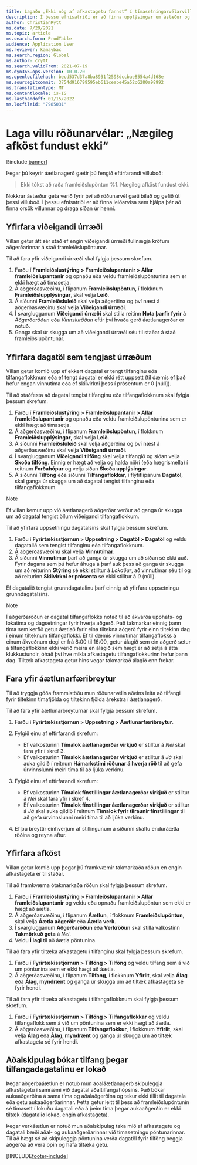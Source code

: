 ```yaml
---
title: Lagaðu „Ekki nóg af afkastagetu fannst“ í tímasetningarvélarvillu og endanlegri getu
description: Í þessu efnisatriði er að finna upplýsingar um ástæður og úrlausnir fyrir „Ekki var hægt að tímasetja framleiðslupöntun %1. Nægileg afköst fundust ekki“ - Villa röðunarvélar.
author: ChristianRytt
ms.date: 7/29/2021
ms.topic: article
ms.search.form: ProdTable
audience: Application User
ms.reviewer: kamaybac
ms.search.region: Global
ms.author: crytt
ms.search.validFrom: 2021-07-19
ms.dyn365.ops.version: 10.0.20
ms.openlocfilehash: becd537d37a8ba8931f2598dccbae8554a4d168e
ms.sourcegitcommit: 3754d916799595eb611ceabe45a52c6280a98992
ms.translationtype: MT
ms.contentlocale: is-IS
ms.lasthandoff: 01/15/2022
ms.locfileid: "7985031"
---
```

# <a name="fix-the-not-enough-capacity-could-be-found-scheduling-engine-error"></a>Laga villu röðunarvélar: „Nægileg afköst fundust ekki“

[!include [banner](../includes/banner.md)]

Þegar þú keyrir áætlanagerð gætir þú fengið eftirfarandi villuboð:

> Ekki tókst að raða framleiðslupöntun %1. Nægileg afköst fundust ekki.

Nokkrar ástæður geta verið fyrir því að röðunarvél gæti bilað og gefið út þessi villuboð. Í þessu efnisatriði er að finna leiðarvísa sem hjálpa þér að finna orsök villunnar og draga síðan úr henni.

## <a name="review-the-applicable-resources"></a>Yfirfara viðeigandi úrræði

Villan getur átt sér stað ef engin viðeigandi úrræði fullnægja kröfum aðgerðarinnar á stað framleiðslupöntunar.

Til að fara yfir viðeigandi úrræði skal fylgja þessum skrefum.

1. Farðu í **Framleiðslustýring \> Framleiðslupantanir \> Allar framleiðslupantanir** og opnaðu eða veldu framleiðslupöntunina sem er ekki hægt að tímasetja.
1. Á aðgerðasvæðinu, í flipanum **Framleiðslupöntun**, í flokknum **Framleiðslupplýsingar**, skal velja **Leið**.
1. Á síðunni **Framleiðsluleið** skal velja aðgerðina og því næst á aðgerðasvæðinu skal velja **Viðeigandi úrræði**.
1. Í svarglugganum **Viðeigandi úrræði** skal stilla reitinn **Nota þarfir fyrir** á *Aðgerðaröðun* eða *Vinnsluröðun* eftir því hvaða gerð áætlanagerðar er notuð.
1. Ganga skal úr skugga um að viðeigandi úrræði séu til staðar á stað framleiðslupöntunar.

## <a name="review-the-calendars-that-are-associated-with-resources"></a>Yfirfara dagatöl sem tengjast úrræðum

Villan getur komið upp ef ekkert dagatal er tengt tilfanginu eða tilfangaflokknum eða ef tengt dagatal er ekki rétt uppsett (til dæmis ef það hefur engan vinnutíma eða ef skilvirkni þess í prósentum er 0 \[núll\]).

Til að staðfesta að dagatal tengist tilfanginu eða tilfangaflokknum skal fylgja þessum skrefum.

1. Farðu í **Framleiðslustýring \> Framleiðslupantanir \> Allar framleiðslupantanir** og opnaðu eða veldu framleiðslupöntunina sem er ekki hægt að tímasetja.
1. Á aðgerðasvæðinu, í flipanum **Framleiðslupöntun**, í flokknum **Framleiðslupplýsingar**, skal velja **Leið**.
1. Á síðunni **Framleiðsluleið** skal velja aðgerðina og því næst á aðgerðasvæðinu skal velja **Viðeigandi úrræði**.
1. Í svarglugganum **Viðeigandi tilföng** skal velja tilfangið og síðan velja **Skoða tilföng**. Einnig er hægt að velja og halda niðri (eða hægrismella) í reitnum **Forðahópur** og velja síðan **Skoða upplýsingar**.
1. Á síðunni **Tilföng** eða síðunni **Tilfangaflokkar**, í flýtiflipanum **Dagatöl**, skal ganga úr skugga um að dagatal tengist tilfanginu eða tilfangaflokknum.

> [!NOTE]
> Ef villan kemur upp við áætlanagerð aðgerðar verður að ganga úr skugga um að dagatal tengist öllum viðeigandi tilfangaflokkum.

Til að yfirfara uppsetningu dagatalsins skal fylgja þessum skrefum.

1. Farðu í **Fyrirtækisstjórnun \> Uppsetning \> Dagatöl \> Dagatöl** og veldu dagatalið sem tengist tilfanginu eða tilfangaflokknum.
1. Á aðgerðasvæðinu skal velja **Vinnutímar**.
1. Á síðunni **Vinnutímar** þarf að ganga úr skugga um að síðan sé ekki auð. Fyrir dagana sem þú hefur áhuga á þarf auk þess að ganga úr skugga um að reiturinn **Stýring** sé ekki stilltur á *Lokaður*, að vinnutímar séu til og að reiturinn **Skilvirkni er prósenta** sé ekki stilltur á *0* (núll).

Ef dagatalið tengist grunndagatalinu þarf einnig að yfirfara uppsetningu grunndagatalsins.

> [!NOTE]
> Í aðgerðaröðun er dagatal tilfangaflokks notað til að ákvarða upphafs- og lokatíma og dagsetningar fyrir hverja aðgerð. Það takmarkar einnig þann tíma sem kerfið getur áætlað fyrir eina tiltekna aðgerð fyrir einn tiltekinn dag í einum tilteknum tilfangaflokki. Ef til dæmis vinnutímar tilfangaflokks á einum ákveðnum degi er frá 8:00 til 16:00, getur álagið sem ein aðgerð setur á tilfangaflokkinn ekki verið meira en álagið sem hægt er að setja á átta klukkustundir, óháð því hve mikla afkastagetu tilfangaflokkurinn hefur þann dag. Tiltæk afkastageta getur hins vegar takmarkað álagið enn frekar.

## <a name="review-the-scheduling-parameters"></a>Fara yfir áætlunarfæribreytur

Til að tryggja góða frammistöðu mun röðunarvélin aðeins leita að tilfangi fyrir tiltekinn tímafjölda og tiltekinn fjölda árekstra í áætlanagerð.

Til að fara yfir áætlunarbreyturnar skal fylgja þessum skrefum.

1. Farðu í **Fyrirtækisstjórnun \> Uppsetning \> Áætlunarfæribreytur**.
1. Fylgið einu af eftirfarandi skrefum:

    - Ef valkosturinn **Tímalok áætlanagerðar virkjuð** er stilltur á *Nei* skal fara yfir í skref 3.
    - Ef valkosturinn **Tímalok áætlanagerðar virkjuð** er stilltur á *Já* skal auka gildið í reitnum **Hámarkstími röðunar á hverja röð** til að gefa úrvinnslunni meiri tíma til að ljúka verkinu.

1. Fylgið einu af eftirfarandi skrefum:

    - Ef valkosturinn **Tímalok fínstillingar áætlanagerðar virkjuð** er stilltur á *Nei* skal fara yfir í skref 4.
    - Ef valkosturinn **Tímalok fínstillingar áætlanagerðar virkjuð** er stilltur á *Já* skal auka gildið í reitnum **Tímalok fyrir tilraunir fínstillingar** til að gefa úrvinnslunni meiri tíma til að ljúka verkinu.

1. Ef þú breyttir einhverjum af stillingunum á síðunni skaltu enduráætla röðina og reyna aftur.

## <a name="review-capacity"></a>Yfirfara afköst

Villan getur komið upp þegar þú framkvæmir takmarkaða röðun en engin afkastageta er til staðar.

Til að framkvæma ótakmarkaða röðun skal fylgja þessum skrefum.

1. Farðu í **Framleiðslustýring \> Framleiðslupantanir \> Allar framleiðslupantanir** og veldu eða opnaðu framleiðslupöntun sem ekki er hægt að áætla.
1. Á aðgerðasvæðinu, í flipanum **Áætlun**, í flokknum **Framleiðslupöntun**, skal velja **Áætla aðgerðir** eða **Áætla verk**.
1. Í svarglugganum **Aðgerðaröðun** eða **Verkröðun** skal stilla valkostinn **Takmörkuð geta** á *Nei*.
1. Veldu **Í lagi** til að áætla pöntunina.

Til að fara yfir tiltæka afkastagetu í tilfanginu skal fylgja þessum skrefum.

1. Farðu í **Fyrirtækisstjórnun \> Tilföng \> Tilföng** og veldu tilfang sem á við um pöntunina sem er ekki hægt að áætla.
1. Á aðgerðasvæðinu, í flipanum **Tilfang**, í flokknum **Yfirlit**, skal velja **Álag** eða **Álag, myndrænt** og ganga úr skugga um að tiltæk afkastageta sé fyrir hendi.

Til að fara yfir tiltæka afkastagetu í tilfangaflokknum skal fylgja þessum skrefum.

1. Farðu í **Fyrirtækisstjórnun \> Tilföng \> Tilfangaflokkar** og veldu tilfangaflokk sem á við um pöntunina sem er ekki hægt að áætla.
1. Á aðgerðasvæðinu, í flipanum **Tilfangaflokkur**, í flokknum **Yfirlit**, skal velja **Álag** eða **Álag, myndrænt** og ganga úr skugga um að tiltæk afkastageta sé fyrir hendi.

## <a name="master-planning-books-a-resource-when-the-resource-calendar-is-closed"></a>Aðalskipulag bókar tilfang þegar tilfangadagatalinu er lokað

Þegar aðgerðaáætlun er notuð mun aðaláætlanagerð skipuleggja afkastagetu í samræmi við dagatal aðaltilfangahópsins. Það bókar aukaaðgerðina á sama tíma og aðalaðgerðina og tekur ekki tillit til dagatala eða getu aukaaðgerðarinnar. Þetta getur leitt til þess að framleiðslupöntunin sé tímasett í lokuðu dagatali eða á þeim tíma þegar aukaaðgerðin er ekki tiltæk (dagatalið lokað, engin afkastageta).

Þegar verkáætlun er notuð mun aðalskipulag taka mið af afkastagetu og dagatali bæði aðal- og aukaaðgerðarinnar við tímasetningu pöntunarinnar. Til að hægt sé að skipuleggja pöntunina verða dagatöl fyrir tilföng beggja aðgerða að vera opin og hafa tiltæka getu.

[!INCLUDE[footer-include](../../includes/footer-banner.md)]
